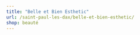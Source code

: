 ```yaml
---
title: "Belle et Bien Esthetic"
url: /saint-paul-les-dax/belle-et-bien-esthetic/
shop: beauté
---
```

